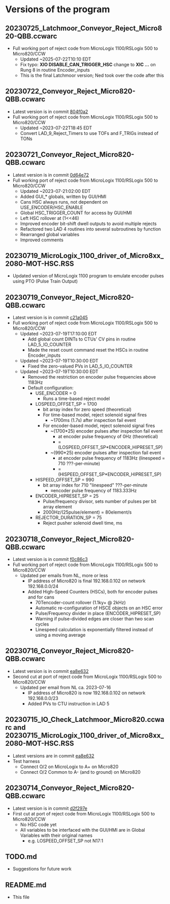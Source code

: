 # Versions of the program

## 20230725_Latchmoor_Conveyor_Reject_Micro820-QBB.ccwarc
- Full working port of reject code from MicroLogix 1100/RSLogix 500 to Micro820/CCW
  - Updated ~2025-07-22T10:10 EDT
  - Fix typo:  **XIO DISABLE_CAN_TRIGGER_HSC** change to **XIC ...** on Rung 8 in routine Encoder_inputs
  - This is the final Latchmoor version; Ned took over the code after this

## 20230722_Conveyor_Reject_Micro820-QBB.ccwarc
- Latest version is in commit [804f0a2](https://github.com/drbitboy/PLC_reject_timing/tree/804f0a2858170508dad0f6b69eb44ef306446557/versions)
- Full working port of reject code from MicroLogix 1100/RSLogix 500 to Micro820/CCW
  - Updated ~2023-07-22T18:45 EDT
  - Convert LAD_9_Reject_Timers to use TOFs and F_TRIGs instead of TONs

## 20230721_Conveyor_Reject_Micro820-QBB.ccwarc
- Latest version is in commit [0d64e72](https://github.com/drbitboy/PLC_reject_timing/tree/0d64e72e23b392d15845c7aed1f3b85f47fde02a/versions)
- Full working port of reject code from MicroLogix 1100/RSLogix 500 to Micro820/CCW
  - Updated ~2023-07-21:02:00 EDT
  - Added GUI_* globals, written by GUI/HMI
  - Cans HSC always runs, not dependent on USE_ENCODER/HSC_ENABLE
  - Global HSC_TRIGGER_COUNT for access by GUI/HMI
  - Left HSC rollover at (1<<46)
  - Improved encoder bit-shift dwell outputs to avoid multiple rejects
  - Refactored two LAD 4 routines into several subroutines by function
  - Rearranged global variables
  - Improved comments

## 20230719_MicroLogix_1100_driver_of_Micro8xx_2080-MOT-HSC.RSS
- Updated version of MicroLogix 1100 program to emulate encoder pulses using PTO (Pulse Train Output)

## 20230719_Conveyor_Reject_Micro820-QBB.ccwarc
- Latest version is in commit [c21a045](https://github.com/drbitboy/PLC_reject_timing/tree/c21a0455491781730c861738f53658d103c28c1a/versions)
- Full working port of reject code from MicroLogix 1100/RSLogix 500 to Micro820/CCW
  - Updated ~2023-07-19T17:10:00 EDT
    - Add global count DINTs to CTUs' CV pins in routine LAD_5_IO_COUNTER
    - Made the reset count command reset the HSCs in routine Encoder_inputs
  - Updated ~2023-07-19T10:30:00 EDT
    - Fixed the zero-valued PVs in LAD_5_IO_COUNTER
  - Updated ~2023-07-19T10:30:00 EDT
    - Removed the restriction on encoder pulse frequencies above 1183Hz
    - Default configuration:
      - USE_ENCODER = 0
        - Runs a time-based reject model
      - LOSPEED_OFFSET_SP = 1700
        - bit array index for zero speed (theoretical)
        - For time-based model, reject solenoid signal fires
          - ~1700ms (1.7s) after inspection fail event
        - For encoder-based model, reject solenoid signal fires
          - ~(1700*25) encoder pulses after inspection fail event
            - at encoder pulse frequency of 0Hz (theoretical)
            - = (LOSPEED_OFFSET_SP*ENCODER_HIPRESET_SP)
          - ~(990*25) encoder pulses after inspection fail event
            - at encoder pulse frequency of 1183Hz (linespeed = 710 ???-per-minute)
            - = (HISPEED_OFFSET_SP*ENCODER_HIPRESET_SP)
      - HISPEED_OFFSET_SP = 990
        - bit array index for 710 "linespeed" ???-per-minute
          - ≡encoder pulse frequency of 1183.333Hz
      - ENCODER_HIPRESET_SP = 25
        - Pulse/frequency divisor, sets number of pulses per bit array element
        - 2000Hz/(25pulse/element) = 80element/s
      - REJECTOR_DURATION_SP = 75
        - Reject pusher solenoid dwell time, ms

## 20230718_Conveyor_Reject_Micro820-QBB.ccwarc
- Latest version is in commit [f0c86c3](https://github.com/drbitboy/PLC_reject_timing/tree/f0c86c3f046cd207cc0be627180190901462b6c4/versions)
- Full working port of reject code from MicroLogix 1100/RSLogix 500 to Micro820/CCW
  - Updated per emails from NL, more or less
    - IP address of Micro820 is final 192.168.0.102 on network 192.168.0.0/24
    - Added High-Speed Counters (HSCs), both for encoder pulses and for cans
      - 70Tencoder-count rollover (1.1ky+ @ 2kHz)
      - Automatic re-configuration of HSCE objects on an HSC error
      - Pulse/Frequency divider in place (ENCODER_HIPRESET_SP)
      - Warning if pulse-divided edges are closer than two scan cycles
      - Linespeed calculation is exponentially filtered instead of using a moving average

## 20230716_Conveyor_Reject_Micro820-QBB.ccwarc
- Latest version is in commit [ea8e632](https://github.com/drbitboy/PLC_reject_timing/tree/ea8e6328a08dc2eef8679c0d985ab3c060da7e83/versions)
- Second cut at port of reject code from MicroLogix 1100/RSLogix 500 to Micro820/CCW
  - Updated per email from NL ca. 2023-07-16
    - IP address of Micro820 is now 192.168.0.102 on network 192.168.0.0/23
    - Added PVs to CTU instruction in LAD 5

## 20230715_IO_Check_Latchmoor_Micro820.ccwarc and 20230715_MicroLogix_1100_driver_of_Micro8xx_2080-MOT-HSC.RSS
- Latest versions are in commit [ea8e632](https://github.com/drbitboy/PLC_reject_timing/tree/ea8e6328a08dc2eef8679c0d985ab3c060da7e83/versions)
- Test harness
  - Connect O/2 on MicroLogix to A+ on Micro820
  - Connect O/2 Common to A- (and to ground) on Micro820

## 20230714_Conveyor_Reject_Micro820-QBB.ccwarc
- Latest version is in commit [d2f297e](https://github.com/drbitboy/PLC_reject_timing/tree/d2f297ec6200262c4a4a4fb18605095bc3468c88/versions)
- First cut at port of reject code from MicroLogix 1100/RSLogix 500 to Micro820/CCW
  - No HSC code yet
  - All variables to be interfaced with the GUI/HMI are in Global Variables with their original names
    - e.g. LOSPEED_OFFSET_SP not N17:1

## TODO.md
- Suggestions for future work

## README.md
- This file
